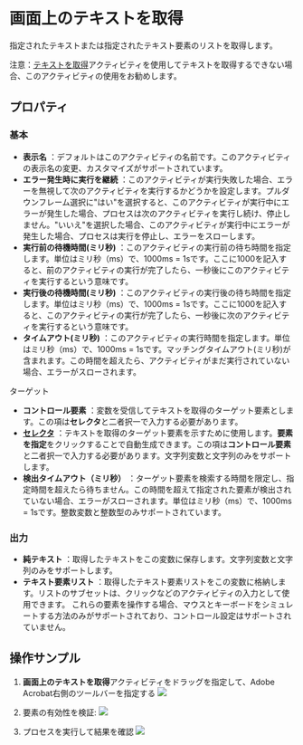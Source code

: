 # 画面上のテキストを取得

指定されたテキストまたは指定されたテキスト要素のリストを取得します。

注意：[テキストを取得](../GetText.md)アクティビティを使用してテキストを取得するできない場合、このアクティビティの使用をお勧めします。

## プロパティ

### 基本

- **表示名** ：デフォルトはこのアクティビティの名前です。このアクティビティの表示名の変更、カスタマイズがサポートされています。
- **エラー発生時に実行を継続** ：このアクティビティが実行失敗した場合、エラーを無視して次のアクティビティを実行するかどうかを設定します。プルダウンフレーム選択に"はい"を選択すると、このアクティビティが実行中にエラーが発生した場合、プロセスは次のアクティビティを実行し続け、停止しません。"いいえ"を選択した場合、このアクティビティが実行中にエラーが発生した場合、プロセスは実行を停止し、エラーをスローします。
- **実行前の待機時間(ミリ秒)** ：このアクティビティの実行前の待ち時間を指定します。単位はミリ秒（ms）で、1000ms = 1sです。ここに1000を記入すると、前のアクティビティの実行が完了したら、一秒後にこのアクティビティを実行するという意味です。
- **実行後の待機時間(ミリ秒)** ：このアクティビティの実行後の待ち時間を指定します。単位はミリ秒（ms）で、1000ms = 1sです。ここに1000を記入すると、このアクティビティの実行が完了したら、一秒後に次のアクティビティを実行するという意味です。
- **タイムアウト(ミリ秒)** ：このアクティビティの実行時間を指定します。単位はミリ秒（ms）で、1000ms = 1sです。マッチングタイムアウト(ミリ秒)が含まれます。この時間を超えたら、アクティビティがまだ実行されていない場合、エラーがスローされます。

ターゲット

- **コントロール要素** ：変数を受信してテキストを取得のターゲット要素とします。この項は**セレクタ**と二者択一で入力する必要があります。
- **[セレクタ](../Appendix/Selector.md)** ：テキストを取得のターゲット要素を示すために使用します。**要素を指定**をクリックすることで自動生成できます。この項は**コントロール要素**と二者択一で入力する必要があります。文字列変数と文字列のみをサポートします。
- **検出タイムアウト（ミリ秒）** ：ターゲット要素を検索する時間を限定し、指定時間を超えたら待ちません。この時間を超えて指定された要素が検出されていない場合、エラーがスローされます。単位はミリ秒（ms）で、1000ms = 1sです。整数変数と整数型のみサポートされています。

### 出力

- **純テキスト** ：取得したテキストをこの変数に保存します。文字列変数と文字列のみをサポートします。
- **テキスト要素リスト** ：取得したテキスト要素リストをこの変数に格納します。リストのサブセットは、クリックなどのアクティビティの入力として使用できます。 これらの要素を操作する場合、マウスとキーボードをシミュレートする方法のみがサポートされており、コントロール設定はサポートされていません。

## 操作サンプル
1. **画面上のテキストを取得**アクティビティをドラッグを指定して、Adobe Acrobat右側のツールバーを指定する
![](https://docimages.blob.core.chinacloudapi.cn/images/Activities/getScreenTxt1.png)

2. 要素の有効性を検証:
![](https://docimages.blob.core.chinacloudapi.cn/images/Activities/getScreenTxt2.png)

3. プロセスを実行して結果を確認
![](https://docimages.blob.core.chinacloudapi.cn/images/Activities/getScreenTxt3.png)